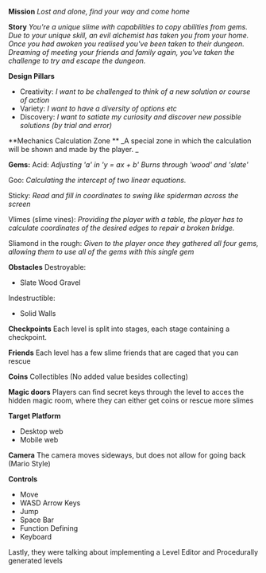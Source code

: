 **Mission** 
_Lost and alone, find your way and come home_

**Story**
_You're a unique slime with capabilities to copy abilities from gems. Due to your unique skill, an evil alchemist has taken you from your home. Once you had awoken you realised you've been taken to their dungeon. Dreaming of meeting your friends and family again, you've taken the challenge to try and escape the dungeon._

**Design Pillars**
- Creativity: _I want to be challenged to think of a new solution or course of action_
- Variety: _I want to have a diversity of options etc_
- Discovery: _I want to satiate my curiosity and discover new possible solutions (by trial and error)_


**Mechanics Calculation Zone **
_A special zone in which the calculation will be shown and made by the player. _


**Gems:**
Acid:
_Adjusting 'a' in 'y = ax + b' Burns through 'wood' and 'slate'_

Goo:
_Calculating the intercept of two linear equations._

Sticky:
_Read and fill in coordinates to swing like spiderman across the screen_

Vlimes (slime vines):
_Providing the player with a table, the player has to calculate coordinates of the desired edges to repair a broken bridge._

Sliamond in the rough:
_Given to the player once they gathered all four gems, allowing them to use all of the gems with this single gem_

**Obstacles**
Destroyable:
- Slate Wood Gravel

Indestructible:
- Solid Walls

**Checkpoints** 
Each level is split into stages, each stage containing a checkpoint. 



**Friends** 
Each level has a few slime friends that are caged that you can rescue 

**Coins** 
Collectibles (No added value besides collecting) 

**Magic doors** 
Players can find secret keys through the level to acces the hidden magic room, where they can either get coins or rescue more slimes 

**Target Platform**
- Desktop web
- Mobile web

**Camera**
The camera moves sideways, but does not allow for going back (Mario Style) 

**Controls**
- Move
- WASD Arrow Keys
- Jump
- Space Bar
- Function Defining
- Keyboard 

Lastly, they were talking about implementing a Level Editor and Procedurally generated levels